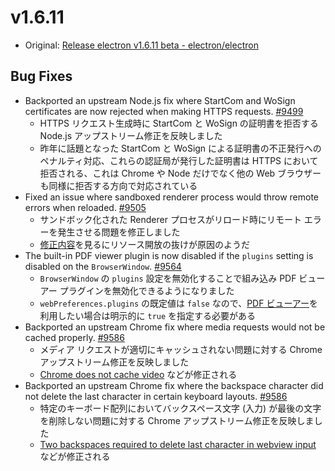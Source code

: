 # v1.6.11

* Original: [Release electron v1.6.11 beta - electron/electron](https://github.com/electron/electron/releases/tag/v1.6.11)

## Bug Fixes

* Backported an upstream Node.js fix where StartCom and WoSign certificates are now rejected when making HTTPS requests. [#9499](https://github.com/electron/electron/pull/9499)
  * HTTPS リクエスト生成時に StartCom と WoSign の証明書を拒否する Node.js アップストリーム修正を反映しました
  * 昨年に話題となった StartCom と WoSign による証明書の不正発行へのペナルティ対応、これらの認証局が発行した証明書は HTTPS において拒否される、これは Chrome や Node だけでなく他の Web ブラウザーも同様に拒否する方向で対応されている
* Fixed an issue where sandboxed renderer process would throw remote errors when reloaded. [#9505](https://github.com/electron/electron/pull/9505)
  * サンドボック化された Renderer プロセスがリロード時にリモート エラーを発生させる問題を修正しました
  * [修正内容](https://github.com/electron/electron/pull/9505/files)を見るにリソース開放の抜けが原因のようだ
* The built-in PDF viewer plugin is now disabled if the `plugins` setting is disabled on the `BrowserWindow`. [#9564](https://github.com/electron/electron/pull/9564)
  * `BrowserWindow` の `plugins` 設定を無効化することで組み込み PDF ビューアー プラグインを無効化できるようになりました
  * `webPreferences.plugins` の既定値は `false` なので、[PDF ビューアー](https://github.com/electron/pdf-viewer)を利用したい場合は明示的に `true` を指定する必要がある
* Backported an upstream Chrome fix where media requests would not be cached properly. [#9586](https://github.com/electron/electron/pull/9586)
  * メディア リクエストが適切にキャッシュされない問題に対する Chrome アップストリーム修正を反映しました
  * [Chrome does not cache video](https://bugs.chromium.org/p/chromium/issues/detail?id=689989) などが修正される
* Backported an upstream Chrome fix where the backspace character did not delete the last character in certain keyboard layouts. [#9586](https://github.com/electron/electron/pull/9586)
  * 特定のキーボード配列においてバックスペース文字 (入力) が最後の文字を削除しない問題に対する Chrome アップストリーム修正を反映しました
  * [Two backspaces required to delete last character in webview input](https://bugs.chromium.org/p/chromium/issues/detail?id=714771) などが修正される
